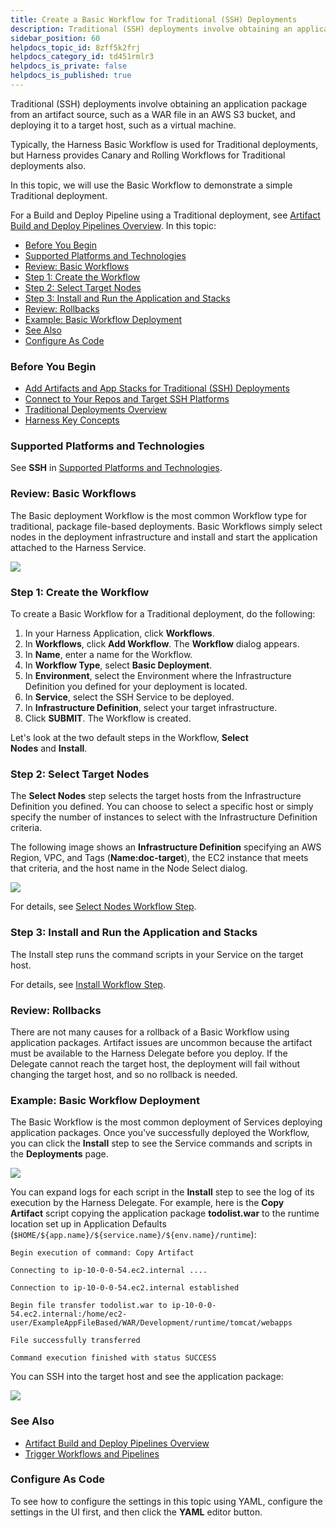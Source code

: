 ```yaml
---
title: Create a Basic Workflow for Traditional (SSH) Deployments
description: Traditional (SSH) deployments involve obtaining an application package from an artifact source, such as a WAR file in an AWS S3 bucket, and deploying it to a target host, such as a virtual machine. T…
sidebar_position: 60
helpdocs_topic_id: 8zff5k2frj
helpdocs_category_id: td451rmlr3
helpdocs_is_private: false
helpdocs_is_published: true
---
```


Traditional (SSH) deployments involve obtaining an application package from an artifact source, such as a WAR file in an AWS S3 bucket, and deploying it to a target host, such as a virtual machine.


Typically, the Harness Basic Workflow is used for Traditional deployments, but Harness provides Canary and Rolling Workflows for Traditional deployments also.


In this topic, we will use the Basic Workflow to demonstrate a simple Traditional deployment.


For a Build and Deploy Pipeline using a Traditional deployment, see
 [Artifact Build and Deploy Pipelines Overview](/article/0tphhkfqx8-artifact-build-and-deploy-pipelines-overview).
In this topic:


* [Before You Begin](#before_you_begin)
* [Supported Platforms and Technologies](#supported_platforms_and_technologies)
* [Review: Basic Workflows](#review_basic_workflows)
* [Step 1: Create the Workflow](#step_1_create_the_workflow)
* [Step 2: Select Target Nodes](#step_2_select_target_nodes)
* [Step 3: Install and Run the Application and Stacks](#step_3_install_and_run_the_application_and_stacks)
* [Review: Rollbacks](#review_rollbacks)
* [Example: Basic Workflow Deployment](#example_basic_workflow_deployment)
* [See Also](#see_also)
* [Configure As Code](#configure_as_code)



### Before You Begin


* [Add Artifacts and App Stacks for Traditional (SSH) Deployments](/article/umpe4zfnac-add-artifacts-for-ssh-deployments)
* [Connect to Your Repos and Target SSH Platforms](/article/mk5pjqyugc-connect-to-your-target-ssh-platform)
* [Traditional Deployments Overview](/article/6pwni5f9el-traditional-deployments-overview)
* [Harness Key Concepts](/article/4o7oqwih6h-harness-key-concepts)


### Supported Platforms and Technologies


See **SSH** in
 [Supported Platforms and Technologies](/article/220d0ojx5y-supported-platforms).



### Review: Basic Workflows


The Basic deployment Workflow is the most common Workflow type for traditional, package file-based deployments. Basic Workflows simply select nodes in the deployment infrastructure and install and start the application attached to the Harness Service.




![](https://files.helpdocs.io/kw8ldg1itf/articles/lgg12f0yry/1598481325506/image.png)


### Step 1: Create the Workflow


To create a Basic Workflow for a Traditional deployment, do the following:


1. In your Harness Application, click **Workflows**.
2. In **Workflows**, click **Add Workflow**. The **Workflow** dialog appears.
3. In **Name**, enter a name for the Workflow.
4. In **Workflow Type**, select **Basic Deployment**.
5. In **Environment**, select the Environment where the Infrastructure Definition you defined for your deployment is located.
6. In **Service**, select the SSH Service to be deployed.
7. In **Infrastructure Definition**, select your target infrastructure.
8. Click **SUBMIT**. The Workflow is created.


Let's look at the two default steps in the Workflow, **Select Nodes** and **Install**.


### Step 2: Select Target Nodes


The **Select Nodes** step selects the target hosts from the Infrastructure Definition you defined. You can choose to select a specific host or simply specify the number of instances to select with the Infrastructure Definition criteria.


The following image shows an **Infrastructure Definition** specifying an AWS Region, VPC, and Tags (**Name:doc-target**), the EC2 instance that meets that criteria, and the host name in the Node Select dialog.




![](https://files.helpdocs.io/kw8ldg1itf/articles/lgg12f0yry/1598481648107/image.png)

For details, see
 [Select Nodes Workflow Step](/article/9h1cqaxyp9-select-nodes-workflow-step).


### Step 3: Install and Run the Application and Stacks


The Install step runs the command scripts in your Service on the target host.


For details, see
 [Install Workflow Step](/article/2q8vjxdjcq-install-workflow-step).


### Review: Rollbacks


There are not many causes for a rollback of a Basic Workflow using application packages. Artifact issues are uncommon because the artifact must be available to the Harness Delegate before you deploy. If the Delegate cannot reach the target host, the deployment
 will fail without changing the target host, and so no rollback is needed.


### Example: Basic Workflow Deployment


The Basic Workflow is the most common deployment of Services deploying application packages. Once you've successfully deployed the Workflow, you can click the **Install** step to see the Service commands and scripts in the **Deployments** page.




![](https://files.helpdocs.io/kw8ldg1itf/articles/lgg12f0yry/1598481434247/image.png)

You can expand logs for each script in the **Install** step to see the log of its execution by the Harness Delegate. For example, here is the **Copy Artifact** script copying the application package **todolist.war** to
 the runtime location set up in Application Defaults (`$HOME/${app.name}/${service.name}/${env.name}/runtime`):


```
Begin execution of command: Copy Artifact  
  
Connecting to ip-10-0-0-54.ec2.internal ....  
  
Connection to ip-10-0-0-54.ec2.internal established  
  
Begin file transfer todolist.war to ip-10-0-0-54.ec2.internal:/home/ec2-user/ExampleAppFileBased/WAR/Development/runtime/tomcat/webapps  
  
File successfully transferred  
  
Command execution finished with status SUCCESS
```

You can SSH into the target host and see the application package:



![](https://files.helpdocs.io/kw8ldg1itf/articles/lgg12f0yry/1598481470307/image.png)


### See Also


* [Artifact Build and Deploy Pipelines Overview](/article/0tphhkfqx8-artifact-build-and-deploy-pipelines-overview)
* [Trigger Workflows and Pipelines](/article/xerirloz9a-add-a-trigger-2)


### Configure As Code


To see how to configure the settings in this topic using YAML, configure the settings in the UI first, and then click the **YAML** editor button.

